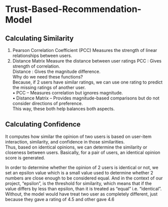 # Trust-Based-Recommendation-Model

## Calculating Similarity
1.	Pearson Correlation Coefficient (PCC)
Measures the strength of linear relationships between users.<br>
2.	Distance Matrix 
Measure the distance between user ratings
PCC : Gives strength of correlation. <br>
Distance : Gives the magnitude difference.<br>
Why do we need these functions? <br>
Because, if 2 users have similar ratings, we can use one rating to predict the missing ratings of another user. <br>
•	PCC – Measures correlation but ignores magnitude. <br>
•	Distance Matrix – Provides magnitude-based comparisons but do not consider directions of preference. <br>
This way, these both help balances both aspects. <br>


## Calculating Confidence
It computes how similar the opinion of two users is based on user-item interaction, similarity, and confidence in those similarities. <br>
Thus, based on identical opinions, we can determine the similarity or closeness between users. Basically, for a pair of users, an identical opinion score is generated. <br>

In order to determine whether the opinion of 2 users is identical or not, we set an epsilon value which is a small value used to determine whether 2 numbers are close enough to be considered equal. And in the context of our project, “epsilon”, is the threshold for similarity, which means that if the value differs by less than epsilon, than it is treated as “equal” i.e. “identical”. <br>
Without, the model would have treat two user as completely different, just because they gave a rating of 4.5 and other gave 4.6
